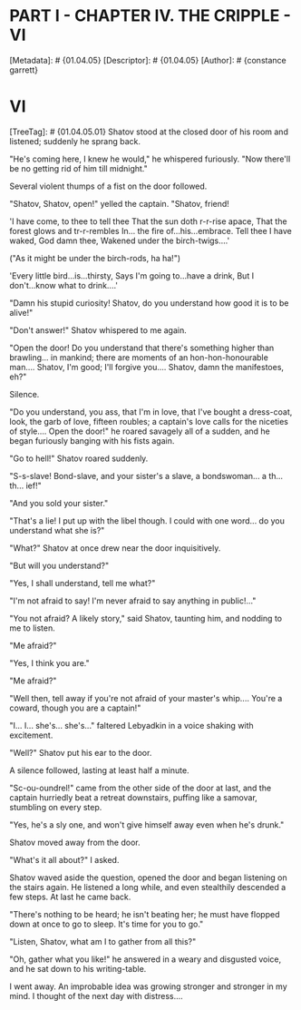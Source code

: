 # PART I - CHAPTER IV. THE CRIPPLE - VI
[Metadata]: # {01.04.05}
[Descriptor]: # {01.04.05}
[Author]: # {constance garrett}
# VI
[TreeTag]: # {01.04.05.01}
Shatov stood at the closed door of his room and listened; suddenly he sprang
back.

"He's coming here, I knew he would," he whispered furiously. "Now there'll be
no getting rid of him till midnight."

Several violent thumps of a fist on the door followed.

"Shatov, Shatov, open!" yelled the captain. "Shatov, friend!

'I have come, to thee to tell thee      That the sun doth r-r-rise apace, That
the forest glows and tr-r-rembles      In... the fire of...his...embrace. Tell
thee I have waked, God damn thee,      Wakened under the birch-twigs....'

("As it might be under the birch-rods, ha ha!")

'Every little bird...is...thirsty,      Says I'm going to...have a drink, But I
don't...know what to drink....'

"Damn his stupid curiosity! Shatov, do you understand how good it is to be
alive!"

"Don't answer!" Shatov whispered to me again.

"Open the door! Do you understand that there's something higher than
brawling... in mankind; there are moments of an hon-hon-honourable man....
Shatov, I'm good; I'll forgive you.... Shatov, damn the manifestoes, eh?"

Silence.

"Do you understand, you ass, that I'm in love, that I've bought a dress-coat,
look, the garb of love, fifteen roubles; a captain's love calls for the
niceties of style.... Open the door!" he roared savagely all of a sudden, and
he began furiously banging with his fists again.

"Go to hell!" Shatov roared suddenly.

"S-s-slave! Bond-slave, and your sister's a slave, a bondswoman... a th...
th... ief!"

"And you sold your sister."

"That's a lie! I put up with the libel though. I could with one word... do you
understand what she is?"

"What?" Shatov at once drew near the door inquisitively.

"But will you understand?"

"Yes, I shall understand, tell me what?"

"I'm not afraid to say! I'm never afraid to say anything in public!..."

"You not afraid? A likely story," said Shatov, taunting him, and nodding to me
to listen.

"Me afraid?"

"Yes, I think you are."

"Me afraid?"

"Well then, tell away if you're not afraid of your master's whip.... You're a
coward, though you are a captain!"

"I... I... she's... she's..." faltered Lebyadkin in a voice shaking with
excitement.

"Well?" Shatov put his ear to the door.

A silence followed, lasting at least half a minute.

"Sc-ou-oundrel!" came from the other side of the door at last, and the captain
hurriedly beat a retreat downstairs, puffing like a samovar, stumbling on every
step.

"Yes, he's a sly one, and won't give himself away even when he's drunk."

Shatov moved away from the door.

"What's it all about?" I asked.

Shatov waved aside the question, opened the door and began listening on the
stairs again. He listened a long while, and even stealthily descended a few
steps. At last he came back.

"There's nothing to be heard; he isn't beating her; he must have flopped down
at once to go to sleep. It's time for you to go."

"Listen, Shatov, what am I to gather from all this?"

"Oh, gather what you like!" he answered in a weary and disgusted voice, and he
sat down to his writing-table.

I went away. An improbable idea was growing stronger and stronger in my mind. I
thought of the next day with distress....

